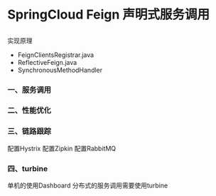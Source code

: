 # SpringCloud Feign 声明式服务调用
##
实现原理
- FeignClientsRegistrar.java
- ReflectiveFeign.java
- SynchronousMethodHandler

### 一、服务调用

### 二、性能优化


### 三、链路跟踪
配置Hystrix
配置Zipkin
配置RabbitMQ


### 四、turbine
单机的使用Dashboard
分布式的服务调用需要使用turbine
